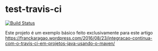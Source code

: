 # test-travis-ci

[![Build Status](https://travis-ci.org/FranckAJ/test-travis-ci.svg?branch=master)](https://travis-ci.org/FranckAJ/test-travis-ci)

Este projeto é um exemplo básico feito exclusivamente para este artigo https://franckaragao.wordpress.com/2016/08/23/integracao-continua-com-o-travis-ci-em-projetos-java-usando-o-maven/
